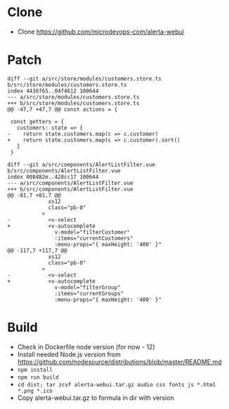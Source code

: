 # Clone
- Clone https://github.com/microdevops-com/alerta-webui

# Patch
```
diff --git a/src/store/modules/customers.store.ts b/src/store/modules/customers.store.ts
index 4436f65..04f4612 100644
--- a/src/store/modules/customers.store.ts
+++ b/src/store/modules/customers.store.ts
@@ -47,7 +47,7 @@ const actions = {

 const getters = {
   customers: state => {
-    return state.customers.map(c => c.customer)
+    return state.customers.map(c => c.customer).sort()
   }
 }
```

```
diff --git a/src/components/AlertListFilter.vue b/src/components/AlertListFilter.vue
index 008482e..428cc17 100644
--- a/src/components/AlertListFilter.vue
+++ b/src/components/AlertListFilter.vue
@@ -81,7 +81,7 @@
             xs12
             class="pb-0"
           >
-            <v-select
+            <v-autocomplete
               v-model="filterCustomer"
               :items="currentCustomers"
               :menu-props="{ maxHeight: '400' }"
@@ -117,7 +117,7 @@
             xs12
             class="pb-0"
           >
-            <v-select
+            <v-autocomplete
               v-model="filterGroup"
               :items="currentGroups"
               :menu-props="{ maxHeight: '400' }"
```

# Build
- Check in Dockerfile node version (for now - 12)
- Install needed Node.js version from https://github.com/nodesource/distributions/blob/master/README.md
- `npm install`
- `npm run build`
- `cd dist; tar zcvf alerta-webui.tar.gz audio css fonts js *.html *.png *.ico`
- Copy alerta-webui.tar.gz to formula in dir with version

